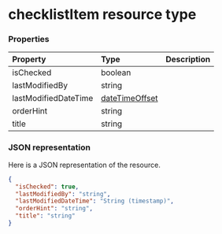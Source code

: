 # checklistItem resource type




### Properties
| Property	   | Type	|Description|
|:---------------|:--------|:----------|
|isChecked|boolean||
|lastModifiedBy|string||
|lastModifiedDateTime|[dateTimeOffset](datetimeoffset.md)||
|orderHint|string||
|title|string||

### JSON representation

Here is a JSON representation of the resource.

<!-- {
  "blockType": "resource",
  "optionalProperties": [

  ],
  "@odata.type": "microsoft.graph.checklistItem"
}-->

```json
{
  "isChecked": true,
  "lastModifiedBy": "string",
  "lastModifiedDateTime": "String (timestamp)",
  "orderHint": "string",
  "title": "string"
}

```

<!-- uuid: 8fcb5dbc-d5aa-4681-8e31-b001d5168d79
2015-10-25 14:57:30 UTC -->
<!-- {
  "type": "#page.annotation",
  "description": "checklistItem resource",
  "keywords": "",
  "section": "documentation",
  "tocPath": ""
}-->